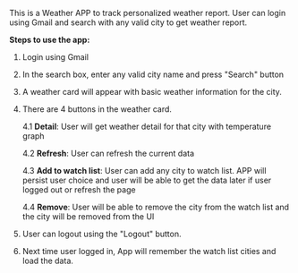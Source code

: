 This is a Weather APP to track personalized weather report. User can login using Gmail and search with any valid city to get weather report.

<b>Steps to use the app:</b>

1. Login using Gmail
2. In the search box, enter any valid city name and press "Search" button
3. A weather card will appear with basic weather information for the city.
4. There are 4 buttons in the weather card.

   4.1 <b>Detail</b>: User will get weather detail for that city with temperature graph

   4.2 <b>Refresh</b>: User can refresh the current data

   4.3 <b>Add to watch list</b>: User can add any city to watch list. APP will persist user choice and user will be able to get the data later if user logged out or refresh the page

   4.4 <b>Remove</b>: User will be able to remove the city from the watch list and the city will be removed from the UI

5. User can logout using the "Logout" button.

6. Next time user logged in, App will remember the watch list cities and load the data.
